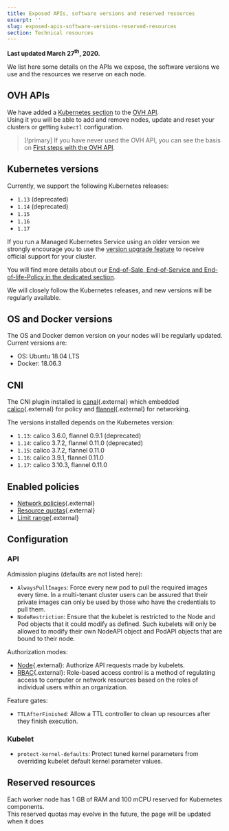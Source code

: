 ```yaml
---
title: Exposed APIs, software versions and reserved resources
excerpt: ''
slug: exposed-apis-software-versions-reserved-resources
section: Technical resources
---
```


**Last updated March 27<sup>th</sup>, 2020.**

We list here some details on the APIs we expose, the software versions we use and the resources we reserve on each node.

## OVH APIs

We have added a [Kubernetes section](https://ca.api.ovh.com/console/#/cloud/project/{serviceName}/kube) to the [OVH API](https://api.ovh.com/).  
Using it you will be able to add and remove nodes, update and reset your clusters or getting `kubectl` configuration.

> [!primary]
> If you have never used the OVH API, you can see the basis on [First steps with the OVH API](https://docs.ovh.com/gb/en/customer/first-steps-with-ovh-api/).

## Kubernetes versions

Currently, we support the following Kubernetes releases:

* `1.13` (deprecated)
* `1.14` (deprecated)
* `1.15`
* `1.16`
* `1.17`

If you run a Managed Kubernetes Service using an older version we strongly encourage you to use the [version upgrade feature](../upgrading-kubernetes-version/) to receive official support for your cluster.

You will find more details about our [End-of-Sale, End-of-Service and End-of-life-Policy in the dedicated section](../eos-eol-policies/).

We will closely follow the Kubernetes releases, and new versions will be regularly available.

## OS and Docker versions

The OS and Docker demon version on your nodes will be regularly updated. Current versions are:

* OS: Ubuntu 18.04 LTS
* Docker: 18.06.3

## CNI

The CNI plugin installed is [canal](https://github.com/projectcalico/canal){.external} which embedded [calico](https://github.com/projectcalico/calico){.external} for policy and [flannel](https://github.com/coreos/flannel/){.external} for networking.

The versions installed depends on the Kubernetes version:

* `1.13`: calico 3.6.0, flannel 0.9.1 (deprecated)
* `1.14`: calico 3.7.2, flannel 0.11.0 (deprecated)
* `1.15`: calico 3.7.2, flannel 0.11.0
* `1.16`: calico 3.9.1, flannel 0.11.0
* `1.17`: calico 3.10.3, flannel 0.11.0

## Enabled policies

* [Network policies](https://kubernetes.io/docs/concepts/services-networking/network-policies/){.external}
* [Resource quotas](https://kubernetes.io/docs/concepts/policy/resource-quotas/){.external}
* [Limit range](https://kubernetes.io/docs/concepts/policy/limit-range/){.external}

## Configuration

### API

Admission plugins (defaults are not listed here):

* `AlwaysPullImages`: Force every new pod to pull the required images every time. In a multi-tenant cluster users can be assured that their private images can only be used by those who have the credentials to pull them.
* `NodeRestriction`: Ensure that the kubelet is restricted to the Node and Pod objects that it could modify as defined. Such kubelets will only be allowed to modify their own NodeAPI object and PodAPI objects that are bound to their node.

Authorization modes:

* [Node](https://kubernetes.io/docs/reference/access-authn-authz/node/){.external}: Authorize API requests made by kubelets.
* [RBAC](https://kubernetes.io/docs/reference/access-authn-authz/rbac/){.external}: Role-based access control is a method of regulating access to computer or network resources based on the roles of individual users within an organization.

Feature gates:

* `TTLAfterFinished`: Allow a TTL controller to clean up resources after they finish execution.

### Kubelet

* `protect-kernel-defaults`: Protect tuned kernel parameters from overriding kubelet default kernel parameter values.

## Reserved resources

Each worker node has 1 GB of RAM and 100 mCPU reserved for Kubernetes components.  
This reserved quotas may evolve in the future, the page will be updated when it does
